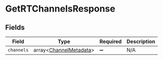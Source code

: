# GetRTChannelsResponse


## Fields

| Field                                                            | Type                                                             | Required                                                         | Description                                                      |
| ---------------------------------------------------------------- | ---------------------------------------------------------------- | ---------------------------------------------------------------- | ---------------------------------------------------------------- |
| `channels`                                                       | array<[ChannelMetadata](../../models/shared/ChannelMetadata.md)> | :heavy_minus_sign:                                               | N/A                                                              |